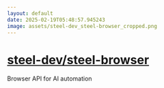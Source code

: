 ```yaml
---
layout: default
date: 2025-02-19T05:48:57.945243
image: assets/steel-dev_steel-browser_cropped.png
---
```


# [steel-dev/steel-browser](https://github.com/steel-dev/steel-browser)

Browser API for AI automation
